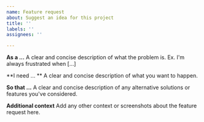 ```yaml
---
name: Feature request
about: Suggest an idea for this project
title: ''
labels: ''
assignees: ''

---
```


**As a ...**
A clear and concise description of what the problem is. Ex. I'm always frustrated when [...]

**I need ... **
A clear and concise description of what you want to happen.

**So that ...**
A clear and concise description of any alternative solutions or features you've considered.

**Additional context**
Add any other context or screenshots about the feature request here.
